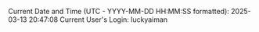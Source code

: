 Current Date and Time (UTC - YYYY-MM-DD HH:MM:SS formatted): 2025-03-13 20:47:08
Current User's Login: luckyaiman
